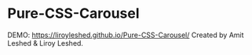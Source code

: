 # Pure-CSS-Carousel
DEMO: https://liroyleshed.github.io/Pure-CSS-Carousel/
Created by Amit Leshed & Liroy Leshed.
